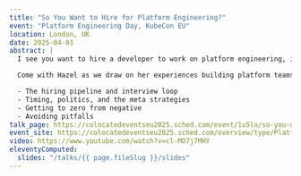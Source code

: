 ```yaml
---
title: "So You Want to Hire for Platform Engineering?"
event: "Platform Engineering Day, KubeCon EU"
location: London, UK
date: 2025-04-01
abstract: |
  I see you want to hire a developer to work on platform engineering, internal developer tooling, developer experience, and the overall generally intangible but admirable goal of "making life better for devs". That’s awesome; you've got one hell of a challenge ahead of you. This role is extremely difficult to hire for. In my opinion, and in my experience, it’s been the most difficult role in the company outside of senior leadership, and the most likely to fail; if there ever was a role that burns people out, it’s this one.

  Come with Hazel as we draw on her experiences building platform teams and organizations in order to talk about making this platform engineering thing a reality. In doing so, we'll end up discussing topics such as

  - The hiring pipeline and interview loop
  - Timing, politics, and the meta strategies
  - Getting to zero from negative
  - Avoiding pitfalls
talk_page: https://colocatedeventseu2025.sched.com/event/1u5lo/so-you-want-to-hire-for-platform-engineering-hazel-weakly-nivenly-foundation
event_site: https://colocatedeventseu2025.sched.com/overview/type/Platform+Engineering+Day
video: https://www.youtube.com/watch?v=cl-MO7j7MHY
eleventyComputed:
  slides: "/talks/{{ page.fileSlug }}/slides"
---
```

